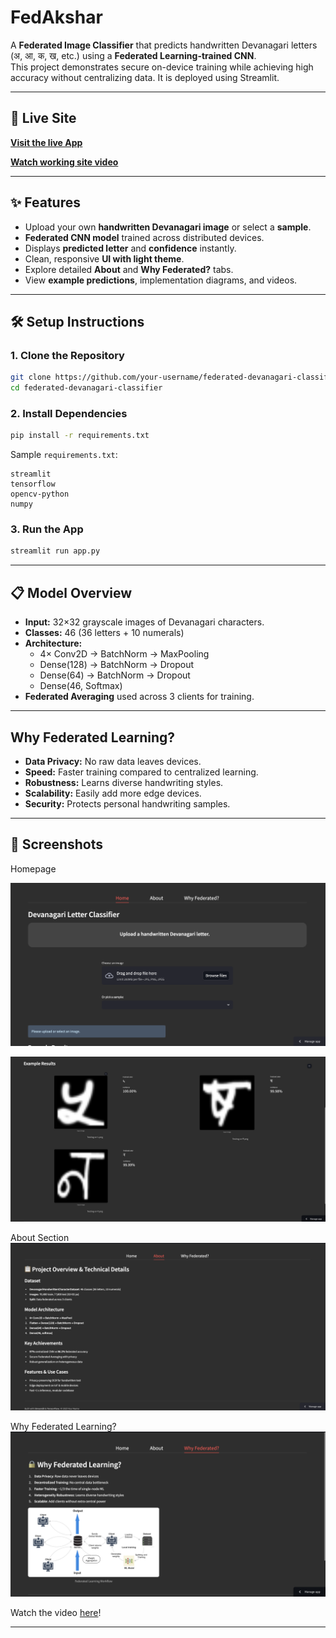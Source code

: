 # FedAkshar

A **Federated Image Classifier** that predicts handwritten Devanagari letters (अ, आ, क, ख, etc.) using a **Federated Learning-trained CNN**.  
This project demonstrates secure on-device training while achieving high accuracy without centralizing data. It is deployed using Streamlit.

---

## 🚀 Live Site

[**Visit the live App**](https://eshaanpandey-federated-image-classifier-app-9dusaf.streamlit.app/)

[**Watch working site video**](https://drive.google.com/file/d/1t7o_SSHgL1uxDl_ejizWFQw0uhlwOxGP/view?usp=sharing)

---

## ✨ Features

- Upload your own **handwritten Devanagari image** or select a **sample**.
- **Federated CNN model** trained across distributed devices.
- Displays **predicted letter** and **confidence** instantly.
- Clean, responsive **UI with light theme**.
- Explore detailed **About** and **Why Federated?** tabs.
- View **example predictions**, implementation diagrams, and videos.

---

## 🛠️ Setup Instructions

### 1. Clone the Repository

```bash
git clone https://github.com/your-username/federated-devanagari-classifier.git
cd federated-devanagari-classifier
```

### 2. Install Dependencies

```bash
pip install -r requirements.txt
```

Sample `requirements.txt`:

```
streamlit
tensorflow
opencv-python
numpy
```

### 3. Run the App

```bash
streamlit run app.py
```

---

## 📋 Model Overview

- **Input:** 32×32 grayscale images of Devanagari characters.
- **Classes:** 46 (36 letters + 10 numerals)
- **Architecture:**
  - 4× Conv2D → BatchNorm → MaxPooling
  - Dense(128) → BatchNorm → Dropout
  - Dense(64) → BatchNorm → Dropout
  - Dense(46, Softmax)
- **Federated Averaging** used across 3 clients for training.

---

## Why Federated Learning?

- **Data Privacy:** No raw data leaves devices.
- **Speed:** Faster training compared to centralized learning.
- **Robustness:** Learns diverse handwriting styles.
- **Scalability:** Easily add more edge devices.
- **Security:** Protects personal handwriting samples.

---

## 📸 Screenshots

Homepage

![](assets/Homepage1.png)

![](assets/Homepage2.png)

About Section
![](assets/About.png)

Why Federated Learning?
![](assets/Why_Federated.png)

Watch the video [here](https://drive.google.com/file/d/1V9S5bxmEuhhzosijswCRyiuAkxYQcegg/view?usp=drive_link)!

---
